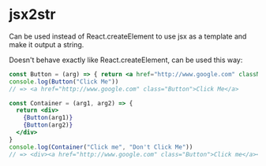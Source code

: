 # jsx2str
Can be used instead of React.createElement to use jsx as a template and make it output a string.

Doesn't behave exactly like React.createElement, can be used this way:

```jsx
const Button = (arg) => { return <a href="http://www.google.com" className="Button">{arg}</a> }
console.log(Button("Click Me"))
// => <a href="http://www.google.com" class="Button">Click Me</a>

const Container = (arg1, arg2) => {
  return <div>
    {Button(arg1)}
    {Button(arg2)}
  </div>
}
console.log(Container("Click me", "Don't Click Me"))
// => <div><a href="http://www.google.com" class="Button">Click me</a><a href="http://www.google.com" class="Button">Don't Click Me</a></div>
```
